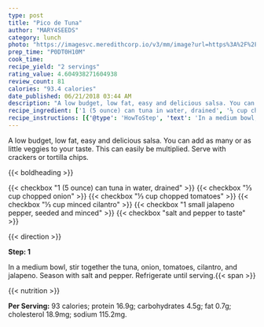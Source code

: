 ```yaml
---
type: post
title: "Pico de Tuna"
author: "MARY4SEEDS"
category: lunch
photo: "https://imagesvc.meredithcorp.io/v3/mm/image?url=https%3A%2F%2Fimages.media-allrecipes.com%2Fuserphotos%2F386960.jpg"
prep_time: "P0DT0H10M"
cook_time: 
recipe_yield: "2 servings"
rating_value: 4.604938271604938
review_count: 81
calories: "93.4 calories"
date_published: 06/21/2018 03:44 AM
description: "A low budget, low fat, easy and delicious salsa. You can add as many or as little veggies to your taste. This can easily be multiplied. Serve with crackers or tortilla chips."
recipe_ingredient: ['1 (5 ounce) can tuna in water, drained', '⅓ cup chopped onion', '⅓ cup chopped tomatoes', '⅓ cup minced cilantro', '1 small jalapeno pepper, seeded and minced', 'salt and pepper to taste']
recipe_instructions: [{'@type': 'HowToStep', 'text': 'In a medium bowl, stir together the tuna, onion, tomatoes, cilantro, and jalapeno. Season with salt and pepper. Refrigerate until serving.\n'}]
---
```


A low budget, low fat, easy and delicious salsa. You can add as many or as little veggies to your taste. This can easily be multiplied. Serve with crackers or tortilla chips. 

{{< boldheading >}}

{{< checkbox "1 (5 ounce) can tuna in water, drained" >}}
{{< checkbox "⅓ cup chopped onion" >}}
{{< checkbox "⅓ cup chopped tomatoes" >}}
{{< checkbox "⅓ cup minced cilantro" >}}
{{< checkbox "1 small jalapeno pepper, seeded and minced" >}}
{{< checkbox "salt and pepper to taste" >}}


{{< direction >}}

**Step: 1**

In a medium bowl, stir together the tuna, onion, tomatoes, cilantro, and jalapeno. Season with salt and pepper. Refrigerate until serving.{{< span >}}

{{< nutrition >}}

**Per Serving:** 93 calories; protein 16.9g; carbohydrates 4.5g; fat 0.7g; cholesterol 18.9mg; sodium 115.2mg.